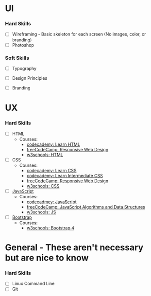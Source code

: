 # UI

### Hard Skills
 - [ ] Wireframing - Basic skeleton for each screen (No images, color, or branding)
 - [ ] Photoshop

### Soft Skills
 - [ ] Typography
 - [ ] Design Principles
 - [ ] Branding


# UX

### Hard Skills
 - [ ] HTML
	 - Courses:
		 - [codecademy: Learn HTML](https://www.codecademy.com/learn/learn-html)
		 - [freeCodeCamp: Responsive Web Design](https://www.freecodecamp.org/learn/responsive-web-design/)
		 - [w3schools: HTML](https://www.w3schools.com/html/default.asp)
 - [ ] CSS
	 - Courses:
		 - [codecademy: Learn CSS](https://www.codecademy.com/learn/learn-css)
		 - [codecademy: Learn Intermediate CSS](https://www.codecademy.com/learn/learn-intermediate-css)
		 - [freeCodeCamp: Responsive Web Design](https://www.freecodecamp.org/learn/responsive-web-design/)
		 - [w3schools: CSS](https://www.w3schools.com/css/default.asp)
 - [ ] [JavaScript](https://www.javascript.com/)
	 - Courses:
		 - [codecadmey: JavaScript](https://www.codecademy.com/catalog/language/javascript)
		 - [freeCodeCamp: JavaScript Algorithms and Data Structures](https://www.freecodecamp.org/learn/javascript-algorithms-and-data-structures/)
		 - [w3schools: JS](https://www.w3schools.com/js/default.asp)
 - [ ] [Bootstrap](https://getbootstrap.com/)
	 - Courses:
		 - [w3schools: Bootstrap 4](https://www.w3schools.com/bootstrap4/)


# General - These aren't necessary but are nice to know 

### Hard Skills
 - [ ] Linux Command Line
 - [ ] Git
